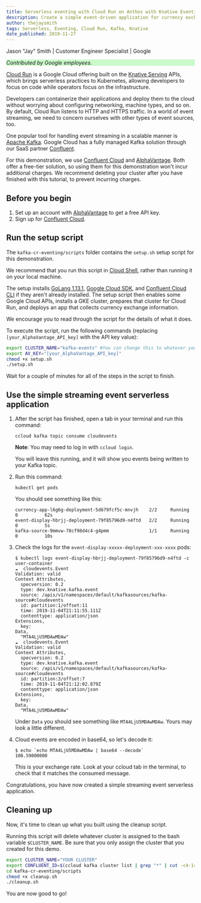 ```yaml
---
title: Serverless eventing with Cloud Run on Anthos with Knative Eventing and Apache Kafka
description: Create a simple event-driven application for currency exchange rate tracking.
author: thejaysmith
tags: Serverless, Eventing, Cloud Run, Kafka, Knative
date_published: 2019-11-27
---
```


Jason "Jay" Smith | Customer Engineer Specialist | Google

<p style="background-color:#CAFACA;"><i>Contributed by Google employees.</i></p>

[Cloud Run](https://cloud.google.com/run/ "Cloud Run") is a Google Cloud offering built on the
[Knative Serving](https://knative.dev/docs/serving/) APIs, which brings serverless practices to Kubernetes, allowing 
developers to focus on code while operators focus on the infrastructure.

Developers can containerize their applications and deploy them to the cloud without worrying about configuring networking,
machine types, and so on. By default, Cloud Run listens to HTTP and HTTPS traffic. In a world of event streaming, we need to
concern ourselves with other types of event sources, too.

One popular tool for handling event streaming in a scalable manner is [Apache Kafka](https://kafka.apache.org). Google Cloud 
has a fully managed Kafka solution through our SaaS partner [Confluent](https://confluent.io).

For this demonstration, we use [Confluent Cloud](https://www.confluent.io/confluent-cloud/) and
[AlphaVantage](https://www.alphavantage.co/). Both offer a free-tier solution, so using them for this demonstration won't
incur additional charges. We recommend deleting your cluster after you have finished with this tutorial, to prevent 
incurring charges.

## Before you begin

1. Set up an account with [AlphaVantage](https://www.alphavantage.co/support/#api-key) to get a free API key.
1. Sign up for [Confluent Cloud](https://confluent.cloud/signup).

## Run the setup script

The `kafka-cr-eventing/scripts` folder contains the `setup.sh` setup script for this demonstration. 

We recommend that you run this script in [Cloud Shell](https://cloud.google.com/shell/), rather than running it on
your local machine.

The setup installs [GoLang 1.13.1](https://golang.org/doc/go1.13), [Google Cloud SDK](https://cloud.google.com/sdk/), and 
[Confluent Cloud CLI](https://docs.confluent.io/current/cloud/cli/install.html) if they aren't already installed. The setup 
script then enables some Google Cloud APIs, installs a GKE cluster, prepares that cluster for Cloud Run, and deploys an app 
that collects currency exchange information.

We encourage you to read through the script for the details of what it does.

To execute the script, run the following commands (replacing `[your_AlphaVantage_API_key]` with the API key value):

```bash
export CLUSTER_NAME="kafka-events" #You can change this to whatever you want.
export AV_KEY="[your_AlphaVantage_API_key]"
chmod +x setup.sh
./setup.sh
```

Wait for a couple of minutes for all of the steps in the script to finish.

## Use the simple streaming event serverless application

1.  After the script has finished, open a tab in your terminal and run this command:

        ccloud kafka topic consume cloudevents
        
    **Note**: You may need to log in with `ccloud login`.

    You will leave this running, and it will show you events being written to your Kafka topic.
    
1.  Run this command:

        kubectl get pods
        
    You should see something like this:

        currency-app-l6g6g-deployment-5d679fcf5c-mnvjh    2/2     Running   0          62s
        event-display-hbrjj-deployment-79f85796d9-n4ftd   2/2     Running   0          5s
        kafka-source-9mmvw-78cf98d4c4-g4pmm               1/1     Running   0          10s

1.  Check the logs for the `event-display-xxxxx-deployment-xxx-xxxx` pods:

        $ kubectl logs event-display-hbrjj-deployment-79f85796d9-n4ftd -c user-container
        ☁️  cloudevents.Event
        Validation: valid
        Context Attributes,
          specversion: 0.2
          type: dev.knative.kafka.event
          source: /apis/v1/namespaces/default/kafkasources/kafka-source#cloudevents
          id: partition:1/offset:11
          time: 2019-11-04T21:11:55.111Z
          contenttype: application/json
        Extensions,
          key:
        Data,
          "MTA4LjU5MDAwMDAw"
        ☁️  cloudevents.Event
        Validation: valid
        Context Attributes,
          specversion: 0.2
          type: dev.knative.kafka.event
          source: /apis/v1/namespaces/default/kafkasources/kafka-source#cloudevents
          id: partition:3/offset:7
          time: 2019-11-04T21:12:02.879Z
          contenttype: application/json
        Extensions,
          key:
        Data,
          "MTA4LjU5MDAwMDAw"

    Under `Data` you should see something like `MTA4LjU5MDAwMDAw`. Yours may look a little different. 
    
1.  Cloud events are encoded in base64, so let's decode it:
    
        $ echo `echo MTA4LjU5MDAwMDAw | base64 --decode`
        108.59000000

    This is your exchange rate. Look at your ccloud tab in the terminal, to check that it matches the consumed message. 
    
Congratulations, you have now created a simple streaming event serverless application.

## Cleaning up

Now, it's time to clean up what you built using the cleanup script.

Running this script will delete whatever cluster is assigned to the bash variable `$CLUSTER_NAME`. Be sure that you only 
assign the cluster that you created for this demo.

```  bash
export CLUSTER_NAME="YOUR CLUSTER"
export CONFLUENT_ID=$(ccloud kafka cluster list | grep "*" | cut -c4-14)
cd kafka-cr-eventing/scripts
chmod +x cleanup.sh
./cleanup.sh
```

You are now good to go!
